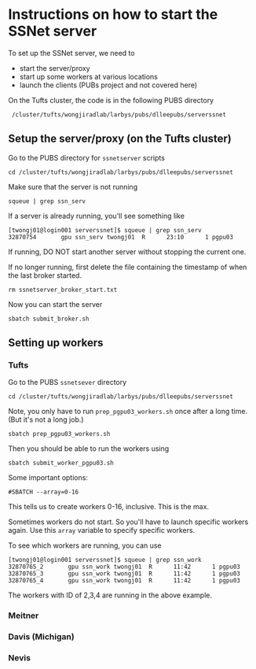 # Instructions on how to start the SSNet server

To set up the SSNet server, we need to

* start the server/proxy
* start up some workers at various locations
* launch the clients (PUBs project and not covered here)

On the Tufts cluster, the code is in the following PUBS directory

     /cluster/tufts/wongjiradlab/larbys/pubs/dlleepubs/serverssnet

## Setup the server/proxy (on the Tufts cluster)

Go to the PUBS directory for `ssnetserver` scripts

    cd /cluster/tufts/wongjiradlab/larbys/pubs/dlleepubs/serverssnet

Make sure that the server is not running

    squeue | grep ssn_serv

If a server is already running, you'll see something like

```
[twongj01@login001 serverssnet]$ squeue | grep ssn_serv
32870754       gpu ssn_serv twongj01  R      23:10      1 pgpu03
```

If running, DO NOT start another server without stopping the current one.

If no longer running, first delete the file containing the timestamp of when the last broker started.

    rm ssnetserver_broker_start.txt

Now you can start the server
   
    sbatch submit_broker.sh

## Setting up workers

### Tufts

Go to the PUBS `ssnetsever` directory

    cd /cluster/tufts/wongjiradlab/larbys/pubs/dlleepubs/serverssnet

Note, you only have to run `prep_pgpu03_workers.sh` once after a long time. (But it's not a long job.)

    sbatch prep_pgpu03_workers.sh

Then you should be able to run the workers using

    sbatch submit_worker_pgpu03.sh

Some important options:

```
#SBATCH --array=0-16
```
This tells us to create workers 0-16, inclusive. This is the max.  

Sometimes workers do not start. So you'll have to launch specific workers again. Use this `array` variable to specify specific workers.

To see which workers are running, you can use

```
[twongj01@login001 serverssnet]$ squeue | grep ssn_work
32870765_2       gpu ssn_work twongj01  R      11:42      1 pgpu03
32870765_3       gpu ssn_work twongj01  R      11:42      1 pgpu03
32870765_4       gpu ssn_work twongj01  R      11:42      1 pgpu03
```

The workers with ID of 2,3,4 are running in the above example.

### Meitner

### Davis (Michigan)

### Nevis
